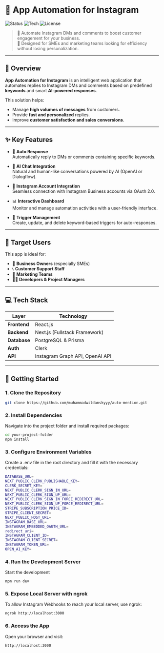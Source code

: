 # 🚀 App Automation for Instagram

![Status](https://img.shields.io/badge/status-active-brightgreen)
![Tech](https://img.shields.io/badge/tech-stack-blue)
![License](https://img.shields.io/badge/license-MIT-lightgrey)

> 💬 Automate Instagram DMs and comments to boost customer engagement for your business.  
> 🎯 Designed for SMEs and marketing teams looking for efficiency without losing personalization.

---

## 🧭 Overview

**App Automation for Instagram** is an intelligent web application that automates replies to Instagram DMs and comments based on predefined **keywords** and smart **AI-powered responses**.

This solution helps:

- Manage **high volumes of messages** from customers.
- Provide **fast and personalized** replies.
- Improve **customer satisfaction and sales conversions**.



---

## ✨ Key Features

- 🤖 **Auto Response**  
  Automatically reply to DMs or comments containing specific keywords.

- 🧠 **AI Chat Integration**  
  Natural and human-like conversations powered by AI (OpenAI or Dialogflow).

- 🔗 **Instagram Account Integration**  
  Seamless connection with Instagram Business accounts via OAuth 2.0.

- 📊 **Interactive Dashboard**  
  Monitor and manage automation activities with a user-friendly interface.

- 🔧 **Trigger Management**  
  Create, update, and delete keyword-based triggers for auto-responses.

---

## 👥 Target Users

This app is ideal for:

- 🏪 **Business Owners** (especially SMEs)
- 📞 **Customer Support Staff**
- 📣 **Marketing Teams**
- 👨‍💻 **Developers & Project Managers**

---

## 💻 Tech Stack

| Layer        | Technology                                 |
| ------------ | ------------------------------------------ |
| **Frontend** | React.js                                   |
| **Backend**  | Next.js (Fullstack Framework)              |
| **Database** | PostgreSQL & Prisma                        |
| **Auth**     | Clerk                                      |
| **API**      | Instagram Graph API, OpenAI API            |


---

## 🚀 Getting Started

### 1. Clone the Repository
```bash
git clone https://github.com/muhammadwildanskyyy/auto-mention.git
```

### 2. Install Dependencies
Navigate into the project folder and install required packages:

```bash
cd your-project-folder
npm install
```

### 3. Configure Environment Variables
Create a .env file in the root directory and fill it with the necessary credentials:

```bash
DATABASE_URL=
NEXT_PUBLIC_CLERK_PUBLISHABLE_KEY=
CLERK_SECRET_KEY=
NEXT_PUBLIC_CLERK_SIGN_IN_URL=
NEXT_PUBLIC_CLERK_SIGN_UP_URL=
NEXT_PUBLIC_CLERK_SIGN_IN_FORCE_REDIRECT_URL=
NEXT_PUBLIC_CLERK_SIGN_UP_FORCE_REDIRECT_URL=
STRIPE_SUBSCRIPTION_PRICE_ID=
STRIPE_CLIENT_SECRET=
NEXT_PUBLIC_HOST_URL=
INSTAGRAM_BASE_URL=
INSTAGRAM_EMBEDDED_OAUTH_URL=
redirect_uri=
INSTAGRAM_CLIENT_ID=
INSTAGRAM_CLIENT_SECRET=
INSTAGRAM_TOKEN_URL=
OPEN_AI_KEY=
```

### 4. Run the Development Server
Start the development
```bash
npm run dev
```
### 5. Expose Local Server with ngrok
To allow Instagram Webhooks to reach your local server, use ngrok:
```bash
ngrok http://localhost:3000
```
### 6. Access the App
Open your browser and visit:

```bash
http://localhost:3000
```
